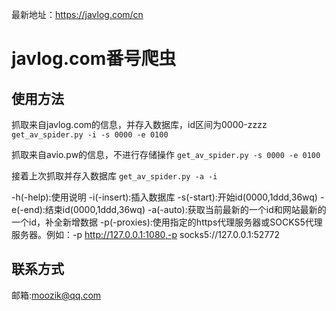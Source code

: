 最新地址：https://javlog.com/cn

# javlog.com番号爬虫

## 使用方法
抓取来自javlog.com的信息，并存入数据库，id区间为0000-zzzz
`get_av_spider.py -i -s 0000 -e 0100`

抓取来自avio.pw的信息，不进行存储操作
`get_av_spider.py -s 0000 -e 0100`

接着上次抓取并存入数据库
`get_av_spider.py -a -i`

-h(-help):使用说明
-i(-insert):插入数据库
-s(-start):开始id(0000,1ddd,36wq)
-e(-end):结束id(0000,1ddd,36wq)
-a(-auto):获取当前最新的一个id和网站最新的一个id，补全新增数据
-p(-proxies):使用指定的https代理服务器或SOCKS5代理服务器。例如：-p http://127.0.0.1:1080,-p socks5://127.0.0.1:52772

## 联系方式
邮箱:moozik@qq.com
